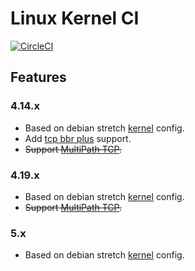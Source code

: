 # Linux Kernel CI

[![CircleCI](https://circleci.com/gh/pexcn/linux-kernel-ci.svg?style=svg)](https://circleci.com/gh/pexcn/linux-kernel-ci)

## Features

### 4.14.x

- Based on debian stretch [kernel](https://packages.debian.org/stretch/linux-image-4.9.0-9-amd64) config.
- Add [tcp bbr plus](https://github.com/pexcn/linux-tcp-mod/tree/master/tcp_bbr_plus) support.
- ~~Support [MultiPath TCP](https://www.multipath-tcp.org).~~

### 4.19.x

- Based on debian stretch [kernel](https://packages.debian.org/stretch/linux-image-4.9.0-9-amd64) config.
- ~~Support [MultiPath TCP](https://www.multipath-tcp.org).~~

### 5.x

- Based on debian stretch [kernel](https://packages.debian.org/stretch/linux-image-4.9.0-9-amd64) config.
